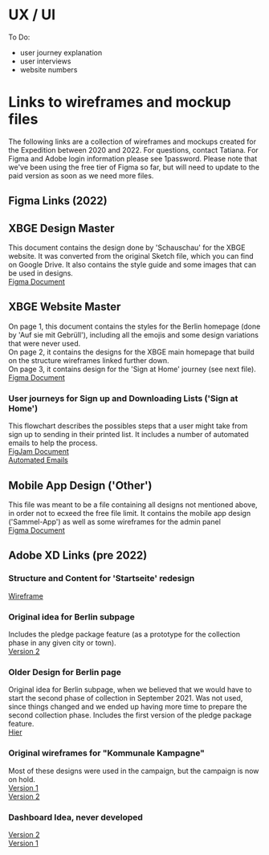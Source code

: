 # UX / UI

To Do:

- user journey explanation
- user interviews
- website numbers

# Links to wireframes and mockup files

The following links are a collection of wireframes and mockups created for the Expedition between 2020 and 2022. For questions, contact Tatiana. For Figma and Adobe login information please see 1password. Please note that we've been using the free tier of Figma so far, but will need to update to the paid version as soon as we need more files.

## Figma Links (2022)

## XBGE Design Master

This document contains the design done by 'Schauschau' for the XBGE website. It was converted from the original Sketch file, which you can find on Google Drive. It also contains the style guide and some images that can be used in designs.\
[Figma Document](https://www.figma.com/file/VYETC5lO8rre75Y1zw6nyj/Schauschau_Website-Design_210209?node-id=0%3A1&t=cMEXWDZb4d1ySJCx-1)

## XBGE Website Master

On page 1, this document contains the styles for the Berlin homepage (done by 'Auf sie mit Gebrüll'), including all the emojis and some design variations that were never used.\
On page 2, it contains the designs for the XBGE main homepage that build on the structure wireframes linked further down.\
On page 3, it contains design for the 'Sign at Home' journey (see next file).\
[Figma Document](https://www.figma.com/file/XzGAl86FcYpNsYSDy4zn2l/XBGE-Website-2022?node-id=0%3A1&t=SLUrLRmLr8PGAVU4-1)

### User journeys for Sign up and Downloading Lists ('Sign at Home')

This flowchart describes the possibles steps that a user might take from sign up to sending in their printed list. It includes a number of automated emails to help the process.\
[FigJam Document](https://www.figma.com/file/XUqAUlAbeiao5mU4zXAagf/XBGE-User-Journeys?node-id=0%3A1&t=k8QDlWTln9EeDzgh-1)\
[Automated Emails](https://docs.google.com/spreadsheets/d/1TZ2JF_jU_RwCaRY_TBYj2h0Kq74CMsid3AgZuQqKwTg/edit#gid=0)

## Mobile App Design ('Other')

This file was meant to be a file containing all designs not mentioned above, in order not to ecxeed the free file limit. It contains the mobile app design ('Sammel-App') as well as some wireframes for the admin panel\
[Figma Document](https://www.figma.com/file/DNEYZ0QpiCMtFP9WlWpuq8/Anderes?node-id=0%3A1&t=D3IAEZAqqURtuu1o-1)

## Adobe XD Links (pre 2022)

### Structure and Content for 'Startseite' redesign

[Wireframe](https://xd.adobe.com/view/ed32a4b9-a8d5-4fab-97d9-e8ca1da2961e-b861/)

### Original idea for Berlin subpage

Includes the pledge package feature (as a prototype for the collection phase in any given city or town).\
[Version 2](https://xd.adobe.com/view/9a37472d-b435-4cc2-bb13-cba74ec71402-cf64/)

### Older Design for Berlin page

Original idea for Berlin subpage, when we believed that we would have to start the second phase of collection in September 2021. Was not used, since things changed and we ended up having more time to prepare the second collection phase. Includes the first version of the pledge package feature.\
[Hier](https://xd.adobe.com/view/4f4a47fc-8a10-411f-9733-0ca1eacff70a-1a19/)

### Original wireframes for "Kommunale Kampagne"

Most of these designs were used in the campaign, but the campaign is now on hold.\
[Version 1](https://xd.adobe.com/view/7d84d935-08f3-4d0c-b2cd-3a710194f1f0-28d7/)\
[Version 2](https://xd.adobe.com/view/7d84d935-08f3-4d0c-b2cd-3a710194f1f0-28d7/)

### Dashboard Idea, never developed

[Version 2](https://xd.adobe.com/view/038d79cb-2385-4f25-83a4-5e08844ac527-56de/)\
[Version 1](https://xd.adobe.com/view/7d84d935-08f3-4d0c-b2cd-3a710194f1f0-28d7/)
